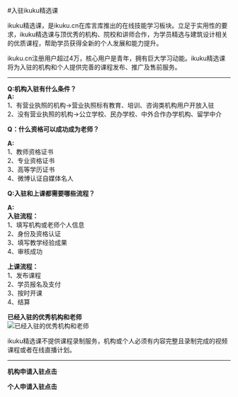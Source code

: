 #入驻ikuku精选课

ikuku精选课，是ikuku.cn在库言库推出的在线技能学习板块。立足于实用性的要求，ikuku精选课与顶优秀的机构、院校和讲师合作，为学员精选与建筑设计相关的优质课程，帮助学员获得全新的个人发展和能力提升。  

ikuku.cn注册用户超过4万，核心用户是青年，拥有巨大学习动能。ikuku精选课将为入驻的机构和个人提供完善的课程发布、推广及售前服务。  

----

**Q:机构入驻有什么条件？**  
**A:**  
1、有营业执照的机构→营业执照标有教育、培训、咨询类机构用户开放入驻  
2、没有营业执照的机构→公立学校、民办学校、中外合作办学机构、留学中介  



**Q：什么资格可以成功成为老师？**  

**A:**  
1、教师资格证书  
2、专业资格证书  
3、高等学历证书  
4、微博认证自媒体名人  



**Q:入驻和上课都需要哪些流程？**  

**A:**  
**入驻流程：**  
1、填写机构或老师个人信息  
2、身份及资格认证  
3、填写教学经验成果  
4、审核成功  



**上课流程：**  
1、发布课程  
2、学员报名及支付  
3、按时开课  
4、结算  
 
 

**已经入驻的优秀机构和老师**  
![已经入驻的优秀机构和老师](images/brand_Select_class.jpg)


ikuku精选课不提供课程录制服务，机构或个人必须有内容完整且录制完成的视频课程或者在线直播计划。  

----

**机构申请入驻点击**  

**个人申请入驻点击**  

